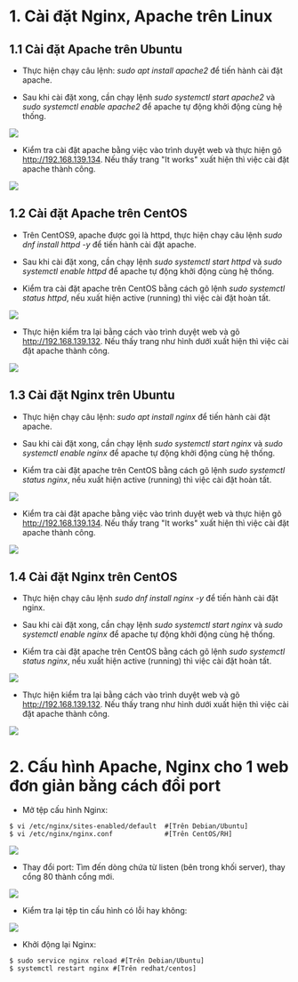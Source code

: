 # 1. Cài đặt Nginx, Apache trên Linux
## 1.1 Cài đặt Apache trên Ubuntu
- Thực hiện chạy câu lệnh: *sudo apt install apache2* để tiến hành cài đặt apache.

- Sau khi cài đặt xong, cần chạy lệnh *sudo systemctl start apache2* và *sudo systemctl enable apache2* để apache tự động khởi động cùng hệ thống.

![](../imgs/12.png)

- Kiểm tra cài đặt apache bằng việc vào trình duyệt web và thực hiện gõ http://192.168.139.134. Nếu thấy trang "It works" xuất hiện thì việc cài đặt apache thành công.

![](../imgs/13.png)

## 1.2 Cài đặt Apache trên CentOS
- Trên CentOS9, apache được gọi là httpd, thực hiện chạy câu lệnh *sudo dnf install httpd -y* để tiến hành cài đặt apache.

- Sau khi cài đặt xong, cần chạy lệnh *sudo systemctl start httpd* và *sudo systemctl enable httpd* để apache tự động khởi động cùng hệ thống.

- Kiểm tra cài đặt apache trên CentOS bằng cách gõ lệnh *sudo systemctl status httpd*, nếu xuất hiện active (running) thì việc cài đặt hoàn tất.

![](../imgs/14.png)

- Thực hiện kiểm tra lại bằng cách vào trình duyệt web và gõ http://192.168.139.132. Nếu thấy trang như hình dưới xuất hiện thì việc cài đặt apache thành công.

![](../imgs/15.png)

## 1.3 Cài đặt Nginx trên Ubuntu
- Thực hiện chạy câu lệnh: *sudo apt install nginx* để tiến hành cài đặt apache.

- Sau khi cài đặt xong, cần chạy lệnh *sudo systemctl start nginx* và *sudo systemctl enable nginx* để apache tự động khởi động cùng hệ thống.

- Kiểm tra cài đặt apache trên CentOS bằng cách gõ lệnh *sudo systemctl status nginx*, nếu xuất hiện active (running) thì việc cài đặt hoàn tất.

![](../imgs/17.png)

- Kiểm tra cài đặt apache bằng việc vào trình duyệt web và thực hiện gõ http://192.168.139.134. Nếu thấy trang "It works" xuất hiện thì việc cài đặt apache thành công.

![](../imgs/13.png)
## 1.4 Cài đặt Nginx trên CentOS
- Thực hiện chạy câu lệnh *sudo dnf install nginx -y* để tiến hành cài đặt nginx.

- Sau khi cài đặt xong, cần chạy lệnh *sudo systemctl start nginx* và *sudo systemctl enable nginx* để apache tự động khởi động cùng hệ thống.

- Kiểm tra cài đặt apache trên CentOS bằng cách gõ lệnh *sudo systemctl status nginx*, nếu xuất hiện active (running) thì việc cài đặt hoàn tất.

![](../imgs/16.png)

- Thực hiện kiểm tra lại bằng cách vào trình duyệt web và gõ http://192.168.139.132. Nếu thấy trang như hình dưới xuất hiện thì việc cài đặt apache thành công.

![](../imgs/15.png)
# 2. Cấu hình Apache, Nginx cho 1 web đơn giản bằng cách đổi port
- Mở tệp cấu hình Nginx:
```
$ vi /etc/nginx/sites-enabled/default  #[Trên Debian/Ubuntu]
$ vi /etc/nginx/nginx.conf             #[Trên CentOS/RH]
```

![](../imgs/18.png)

- Thay đổi port: Tìm đến dòng chứa từ listen (bên trong khối server), thay cổng 80 thành cổng mới.

![](../imgs/19.png)

- Kiểm tra lại tệp tin cấu hình có lỗi hay không:

![](../imgs/20.png)

- Khởi động lại Nginx: 
```
$ sudo service nginx reload #[Trên Debian/Ubuntu]
$ systemctl restart nginx #[Trên redhat/centos]
```